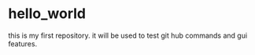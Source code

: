 # hello_world
this is my first repository.
it will be used to test git hub commands and gui features.
